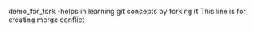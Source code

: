 demo_for_fork
-helps in learning git concepts by forking it 
This line is for creating merge conflict
